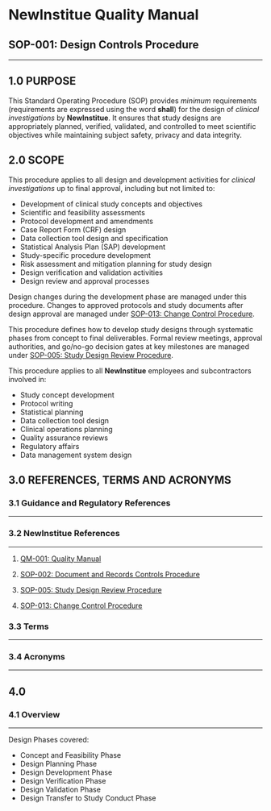 # __NewInstitue__ Quality Manual
## SOP-001: Design Controls Procedure
-----------------------------------------------------------------------

## 1.0 PURPOSE

This Standard Operating Procedure (SOP) provides *minimum*
requirements (requirements are expressed using the word **shall**)
for the design of *clinical investigations* by
__NewInstitue__.  It ensures that study designs are appropriately planned,
verified, validated, and controlled to meet scientific objectives while
maintaining subject safety, privacy and data integrity.

## 2.0 SCOPE

This procedure applies to all design and development activities for *clinical
investigations* up to final approval, including but not limited to:

- Development of clinical study concepts and objectives
- Scientific and feasibility assessments
- Protocol development and amendments
- Case Report Form (CRF) design
- Data collection tool design and specification
- Statistical Analysis Plan (SAP) development
- Study-specific procedure development
- Risk assessment and mitigation planning for study design
- Design verification and validation activities
- Design review and approval processes

Design changes during the development phase are managed under this procedure.
Changes to approved protocols and study documents after design approval are
managed under [SOP-013: Change Control Procedure](SOP-013--Change_Control_Procedure.md).

This procedure defines how to develop study designs through systematic phases 
from concept to final deliverables. Formal review meetings, approval authorities, 
and go/no-go decision gates at key milestones are managed under 
[SOP-005: Study Design Review Procedure](SOP-005--Study_Design_Review_Procedure.md).

This procedure applies to all __NewInstitue__ employees and subcontractors
involved in:

- Study concept development
- Protocol writing
- Statistical planning
- Data collection tool design
- Clinical operations planning
- Quality assurance reviews
- Regulatory affairs
- Data management system design

## 3.0 REFERENCES, TERMS AND ACRONYMS

### 3.1 Guidance and Regulatory References
-----------------------------------------------------------------------

### 3.2 __NewInstitue__ References 
-----------------------------------------------------------------------

1.  [QM-001: Quality Manual](QM-001--QualityManual.md)

2.  [SOP-002: Document and Records Controls Procedure](todo)

3.  [SOP-005: Study Design Review Procedure](SOP-005--Study_Design_Review_Procedure.md)

4.  [SOP-013: Change Control Procedure](todo)

### 3.3 Terms
-----------------------------------------------------------------------

### 3.4 Acronyms
-----------------------------------------------------------------------

## 4.0

### 4.1 Overview
-----------------------------------------------------------------------

Design Phases covered:

- Concept and Feasibility Phase
- Design Planning Phase
- Design Development Phase
- Design Verification Phase
- Design Validation Phase
- Design Transfer to Study Conduct Phase

